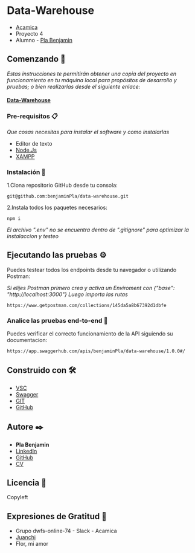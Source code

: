 # Data-Warehouse

* [Acamica](https://www.linkedin.com/school/acamica/)
* Proyecto 4
* Alumno - [Pla Benjamin](https://www.linkedin.com/in/benjamin-pla/)

## Comenzando 🚀

_Estas instrucciones te permitirán obtener una copia del proyecto en funcionamiento en tu máquina local para propósitos de desarrollo y pruebas; o bien realizarlas desde el siguiente enlace:_

#### [Data-Warehouse](https://benjaminpla.github.io/data-warehouse/index.html)

### Pre-requisitos 📋

_Que cosas necesitas para instalar el software y como instalarlas_

* Editor de texto
* [Node.Js](https://nodejs.org/es/)
* [XAMPP](https://www.apachefriends.org/es/index.html)

### Instalación 🔧

1.Clona repositorio GitHub desde tu consola:

```
git@github.com:benjaminPla/data-warehouse.git
```

2.Instala todos los paquetes necesarios:

```
npm i
```

_El archivo ".env" no se encuentra dentro de ".gitignore" para optimizar la instalaccion y testeo_

## Ejecutando las pruebas ⚙️

Puedes testear todos los endpoints desde tu navegador o utilizando Postman:

_Si elijes Postman primero crea y activa un Enviroment con {"base": "http://localhost:3000"}_
_Luego importa las rutas_
```
https://www.getpostman.com/collections/145da5a8b67392d1dbfe
```

### Analice las pruebas end-to-end 🔩

Puedes verificar el correcto funcionamiento de la API siguiendo su documentacion:

```
https://app.swaggerhub.com/apis/benjaminPla/data-warehouse/1.0.0#/
```

## Construido con 🛠️


* [VSC](https://code.visualstudio.com/)
* [Swagger](https://swagger.io/)
* [GIT](https://git-scm.com/)
* [GitHub](https://github.com/)

## Autore ✒️

* **Pla Benjamin** 
* [LinkedIn](https://www.linkedin.com/in/benjamin-pla/)
* [GitHub](https://github.com/benjaminPla)
* [CV](https://benjaminpla.github.io/cv/)

## Licencia 📄

Copyleft

## Expresiones de Gratitud 🎁

* Grupo dwfs-online-74 - Slack - Acamica
* [Juanchi](https://www.linkedin.com/in/juancruzgs/)
* Flor, mi amor
